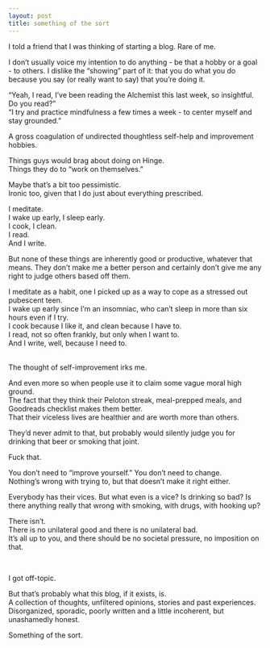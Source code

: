 ```yaml
---
layout: post
title: something of the sort
---
```


I told a friend that I was thinking of starting a blog. Rare of me.

I don’t usually voice my intention to do anything - be that a hobby or a goal - to others. I dislike the “showing” part of it: that you do what you do because you say (or really want to say) that you’re doing it.


“Yeah, I read, I’ve been reading the Alchemist this last week, so insightful. Do you read?” \
“I try and practice mindfulness a few times a week - to center myself and stay grounded.”


A gross coagulation of undirected thoughtless self-help and improvement hobbies.

Things guys would brag about doing on Hinge. \
Things they do to “work on themselves.”

Maybe that’s a bit too pessimistic. \
Ironic too, given that I do just about everything prescribed.

I meditate. \
I wake up early, I sleep early. \
I cook, I clean. \
I read. \
And I write.

But none of these things are inherently good or productive, whatever that means. They don’t make me a better person and certainly don’t give me any right to judge others based off them.

I meditate as a habit, one I picked up as a way to cope as a stressed out pubescent teen. \
I wake up early since I’m an insomniac, who can’t sleep in more than six hours even if I try. \
I cook because I like it, and clean because I have to. \
I read, not so often frankly, but only when I want to. \
And I write, well, because I need to.

<br>
The thought of self-improvement irks me. 

And even more so when people use it to claim some vague moral high ground. \
The fact that they think their Peloton streak, meal-prepped meals, and Goodreads checklist makes them better. \
That their viceless lives are healthier and are worth more than others.

They’d never admit to that, but probably would silently judge you for drinking that beer or smoking that joint.

Fuck that.

You don’t need to “improve yourself.” You don’t need to change. \
Nothing’s wrong with trying to, but that doesn’t make it right either.

Everybody has their vices. But what even is a vice?
Is drinking so bad? Is there anything really that wrong with smoking, with drugs, with hooking up?

There isn’t. \
There is no unilateral good and there is no unilateral bad. \
It’s all up to you, and there should be no societal pressure, no imposition on that.

<br>

I got off-topic.

But that’s probably what this blog, if it exists, is. \
A collection of thoughts, unfiltered opinions, stories and past experiences. \
Disorganized, sporadic, poorly written and a little incoherent, but unashamedly honest.

Something of the sort.

